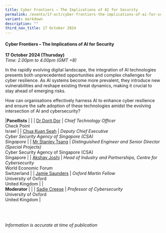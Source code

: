 ```yaml
---
title: Cyber Frontiers – The Implications of AI for Security
permalink: /events/17-oct/cyber-frontiers-the-implications-of-ai-for-security/
variant: markdown
description: ""
third_nav_title: 17 October 2024
---
```

#### **Cyber Frontiers – The Implications of AI for Security**

**17 October 2024 (Thursday)**  
*Time: 2.00pm to 4.00pm (GMT +8)*

In the rapidly evolving digital landscape, the integration of AI technologies presents both unprecedented opportunities and complex challenges for cyber resilience. As AI systems become more prevalent, they introduce new vulnerabilities and reshape existing threat dynamics, making it crucial to stay ahead of emerging risks.

How can organisations effectively harness AI to enhance cyber resilience and ensure the safe adoption of these technologies amidst the evolving intersection of AI and cybersecurity?

|**Panellists**          |                                                              |
| [Dr Dorit Dor](/speakers/dr-dorit-dor/)  | *Chief Technology Officer* <br>Check Point <br>Israel     |
| [Chua Kuan Seah](/speakers/chua-kuan-seah/)  | *Deputy Chief Executive* <br>*Cyber Security Agency of Singapore (CSA) <br>Singapore*     |
| [Mr Stanley Tsang](/speakers/mr-stanley-tsang/)  | *Distinguished Engineer and Senior Director (Special Projects)* <br>Cyber Security Agency of Singapore (CSA) <br>Singapore     |
| [Akshay Joshi](/speakers/akshay-joshi/)  | *Head of Industry and Partnerships, Centre for Cybersecurity* <br>World Economic Forum <br>Switzerland     |
| [Jamie Saunders](/speakers/jamie-saunders/)  | *Oxford Martin Fellow* <br>University of Oxford <br>United Kingdom     |
|<br>**Moderator**          |                                                              |
| [Sadie Creese](/speakers/sadie-creese/)  | *Professor of Cybersecurity* <br>University of Oxford <br>United Kingdom     |

<br><br><br>
*Information is accurate at time of publication*